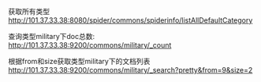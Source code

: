 获取所有类型
http://101.37.33.38:8080/spider/commons/spiderinfo/listAllDefaultCategory

查询类型military下doc总数:
http://101.37.33.38:9200/commons/military/_count

根据from和size获取类型military下的文档列表
http://101.37.33.38:9200/commons/military/_search?pretty&from=9&size=2